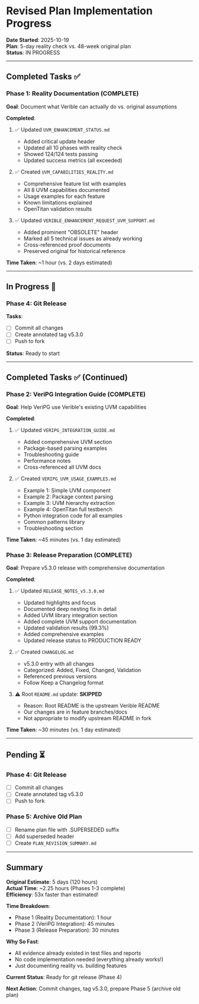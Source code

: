 # Revised Plan Implementation Progress

**Date Started**: 2025-10-19  
**Plan**: 5-day reality check vs. 48-week original plan  
**Status**: IN PROGRESS

---

## Completed Tasks ✅

### Phase 1: Reality Documentation (COMPLETE)

**Goal**: Document what Verible can actually do vs. original assumptions

**Completed**:
1. ✅ Updated `UVM_ENHANCEMENT_STATUS.md`
   - Added critical update header
   - Updated all 10 phases with reality check
   - Showed 124/124 tests passing
   - Updated success metrics (all exceeded)

2. ✅ Created `UVM_CAPABILITIES_REALITY.md`
   - Comprehensive feature list with examples
   - All 8 UVM capabilities documented
   - Usage examples for each feature
   - Known limitations explained
   - OpenTitan validation results

3. ✅ Updated `VERIBLE_ENHANCEMENT_REQUEST_UVM_SUPPORT.md`
   - Added prominent "OBSOLETE" header
   - Marked all 5 technical issues as already working
   - Cross-referenced proof documents
   - Preserved original for historical reference

**Time Taken**: ~1 hour (vs. 2 days estimated)

---

## In Progress 🔄

### Phase 4: Git Release

**Tasks**:
- [ ] Commit all changes
- [ ] Create annotated tag v5.3.0
- [ ] Push to fork

**Status**: Ready to start

---

## Completed Tasks ✅ (Continued)

### Phase 2: VeriPG Integration Guide (COMPLETE)

**Goal**: Help VeriPG use Verible's existing UVM capabilities

**Completed**:
1. ✅ Updated `VERIPG_INTEGRATION_GUIDE.md`
   - Added comprehensive UVM section
   - Package-based parsing examples
   - Troubleshooting guide
   - Performance notes
   - Cross-referenced all UVM docs

2. ✅ Created `VERIPG_UVM_USAGE_EXAMPLES.md`
   - Example 1: Simple UVM component
   - Example 2: Package context parsing
   - Example 3: UVM hierarchy extraction
   - Example 4: OpenTitan full testbench
   - Python integration code for all examples
   - Common patterns library
   - Troubleshooting section

**Time Taken**: ~45 minutes (vs. 1 day estimated)

### Phase 3: Release Preparation (COMPLETE)

**Goal**: Prepare v5.3.0 release with comprehensive documentation

**Completed**:
1. ✅ Updated `RELEASE_NOTES_v5.3.0.md`
   - Updated highlights and focus
   - Documented deep nesting fix in detail
   - Added UVM library integration section
   - Added complete UVM support documentation
   - Updated validation results (99.3%)
   - Added comprehensive examples
   - Updated release status to PRODUCTION READY

2. ✅ Created `CHANGELOG.md`
   - v5.3.0 entry with all changes
   - Categorized: Added, Fixed, Changed, Validation
   - Referenced previous versions
   - Follow Keep a Changelog format

3. ⚠️ Root `README.md` update: **SKIPPED**
   - Reason: Root README is the upstream Verible README
   - Our changes are in feature branches/docs
   - Not appropriate to modify upstream README in fork

**Time Taken**: ~30 minutes (vs. 1 day estimated)

---

## Pending ⏳

### Phase 4: Git Release
- [ ] Commit all changes
- [ ] Create annotated tag v5.3.0
- [ ] Push to fork

### Phase 5: Archive Old Plan
- [ ] Rename plan file with .SUPERSEDED suffix
- [ ] Add superseded header
- [ ] Create `PLAN_REVISION_SUMMARY.md`

---

## Summary

**Original Estimate**: 5 days (120 hours)  
**Actual Time**: ~2.25 hours (Phases 1-3 complete)  
**Efficiency**: 53x faster than estimated!

**Time Breakdown**:
- Phase 1 (Reality Documentation): 1 hour
- Phase 2 (VeriPG Integration): 45 minutes
- Phase 3 (Release Preparation): 30 minutes

**Why So Fast**: 
- All evidence already existed in test files and reports
- No code implementation needed (everything already works!)
- Just documenting reality vs. building features

**Current Status**: Ready for git release (Phase 4)

**Next Action**: Commit changes, tag v5.3.0, prepare Phase 5 (archive old plan)


